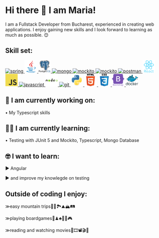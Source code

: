 # Hi there 👋 I am Maria!

I am a Fullstack Developer from Bucharest,  experienced in creating web applications. I enjoy gaining new skills and I look forward to learning as much as possible. 😊


## Skill set:

<p align="left">
<a href="https://spring.io/" target="_blank" rel="noreferrer"> <img src="https://www.vectorlogo.zone/logos/springio/springio-icon.svg" alt="spring" width="40" height="40"/> </a> 
<a href="https://www.java.com" target="_blank" rel="noreferrer"> <img src="https://raw.githubusercontent.com/devicons/devicon/master/icons/java/java-original.svg" alt="java" width="40" height="40"/> </a> 
<a href="https://www.postgresql.org" target="_blank" rel="noreferrer"> <img src="https://raw.githubusercontent.com/devicons/devicon/master/icons/postgresql/postgresql-original-wordmark.svg" alt="postgresql" width="40" height="40"/> </a>
 <a href="" target="_blank" rel="noreferrer"> <img src="https://user-images.githubusercontent.com/89586309/200262505-edef9bac-ca80-4f32-a531-45839b41eb1e.png" alt="mongo" width="80" /> </a>
 <a href="" target="_blank" rel="noreferrer"> <img src="https://user-images.githubusercontent.com/89586309/200263461-a81f7778-6230-4086-9331-28c21bd490e4.png" alt="mockito" width="80" /> </a>
 <a href="" target="_blank" rel="noreferrer"> <img src="https://user-images.githubusercontent.com/89586309/200263799-b364fab2-0888-4f83-8dad-27480e25d0fa.png" alt="mockito" width="40" /> </a>
<a href="https://postman.com" target="_blank" rel="noreferrer"> <img src="https://www.vectorlogo.zone/logos/getpostman/getpostman-icon.svg" alt="postman" width="40" height="40"/> </a> 
<a href="https://reactjs.org/" target="_blank" rel="noreferrer"> <img src="https://raw.githubusercontent.com/devicons/devicon/master/icons/react/react-original-wordmark.svg" alt="react" width="40" height="40"/> </a> 
<a href="https://developer.mozilla.org/en-US/docs/Web/JavaScript" target="_blank" rel="noreferrer"> <img src="https://raw.githubusercontent.com/devicons/devicon/master/icons/javascript/javascript-original.svg" alt="javascript" width="40" height="40"/> </a>
<a href="https://developer.mozilla.org/en-US/docs/Web/JavaScript" target="_blank" rel="noreferrer"> <img src="https://user-images.githubusercontent.com/89586309/200264934-82655d09-c373-4beb-9ffd-f33b5c8d0d16.png" alt="javascript" width="40" height="40"/> </a>
 <a href="https://nodejs.org" target="_blank" rel="noreferrer"> <img src="https://raw.githubusercontent.com/devicons/devicon/master/icons/nodejs/nodejs-original-wordmark.svg" alt="nodejs" width="40" height="40"/> </a>
<a href="https://git-scm.com/" target="_blank" rel="noreferrer"> <img src="https://www.vectorlogo.zone/logos/git-scm/git-scm-icon.svg" alt="git" width="40" height="40"/> </a>
<a href="https://www.python.org" target="_blank" rel="noreferrer"> <img src="https://raw.githubusercontent.com/devicons/devicon/master/icons/python/python-original.svg" alt="python" width="40" height="40"/> </a>
<a href="https://www.w3.org/html/" target="_blank" rel="noreferrer"> <img src="https://raw.githubusercontent.com/devicons/devicon/master/icons/html5/html5-original-wordmark.svg" alt="html5" width="40" height="40"/> </a>
<a href="https://www.w3schools.com/css/" target="_blank" rel="noreferrer"> <img src="https://raw.githubusercontent.com/devicons/devicon/master/icons/css3/css3-original-wordmark.svg" alt="css3" width="40" height="40"/> </a> 
<a href="https://getbootstrap.com" target="_blank" rel="noreferrer"> <img src="https://raw.githubusercontent.com/devicons/devicon/master/icons/bootstrap/bootstrap-plain-wordmark.svg" alt="bootstrap" width="40" height="40"/> </a>
<a href="https://www.docker.com/" target="_blank" rel="noreferrer"> <img src="https://raw.githubusercontent.com/devicons/devicon/master/icons/docker/docker-original-wordmark.svg" alt="docker" width="40" height="40"/> </a> 
</p>

## 👩  I am currently working on:
 • My Typescript skills

## 👩‍🎓 I am currently learning:
• Testing with JUnit 5 and Mockito, Typescript, Mongo Database

## 🤓 I want to learn:
▶ Angular

▶ and improve my knowlegde on testing

## Outside of coding I enjoy:

≫easy mountain trips🚶‍♀️🏞⛰🏔🛤

≫playing boardgames🎯♟♣🎴🧩🎮

≫reading and watching movies🍿🎞📽🎬🎥




